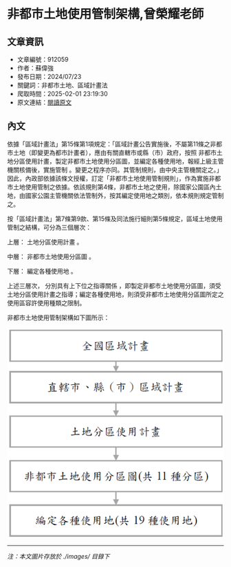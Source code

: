 # 非都市土地使用管制架構,曾榮耀老師

## 文章資訊
- 文章編號：912059
- 作者：蘇偉強
- 發布日期：2024/07/23
- 關鍵詞：非都市土地、區域計畫法
- 爬取時間：2025-02-01 23:19:30
- 原文連結：[閱讀原文](https://real-estate.get.com.tw/Columns/detail.aspx?no=912059)

## 內文


依據「區域計畫法」第15條第1項規定：「區域計畫公告實施後，不屬第11條之非都市土地（即變更為都市計畫者），應由有關直轄市或縣（市）政府，按照
非都市土地分區使用計畫，製定非都市土地使用分區圖，並編定各種使用地，報經上級主管機關核備後，實施管制
。變更之程序亦同。其管制規則，由中央主管機關定之。」因此，內政部依據該條文授權，訂定「非都市土地使用管制規則」，作為實施非都市土地使用管制之依據。依該規則第4條，非都市土地之使用，除國家公園區內土地，由國家公園主管機關依法管制外，按其編定使用地之類別，依本規則規定管制之。


按「區域計畫法」第7條第9款、第15條及同法施行細則第5條規定，區域土地使用管制之結構，可分為三個層次：


上層：
土地分區使用計畫
。


中層：
非都市土地使用分區圖
。


下層：
編定各種使用地
。


上述三層次，
分別具有上下位之指導關係
，即製定非都市土地使用分區圖，須受土地分區使用計畫之指導；編定各種使用地，則須受非都市土地使用分區圖所定之使用區容許使用種類之限制。


非都市土地使用管制架構如下圖所示：



![圖片](./images/912059_5900f7520c3f8c1efdfe0d146c14ad56.png)


---
*注：本文圖片存放於 ./images/ 目錄下*
